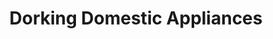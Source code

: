 ---
title: "Dorking Domestic Appliances"
url: /dorking/dorking-domestic-appliances/
shop: appliance
---